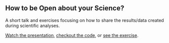 ## How to be Open about your Science?

A short talk and exercises focusing on how to share the results/data created during scientific analyses.

[Watch the presentation](OpenScience_JRomanowska_2025-01-29.html),
[checkout the code](https://github.com/jromanowska/),
or [see the exercise](OpenScience_JRomanowska_exercises_2025-01-29.html).
